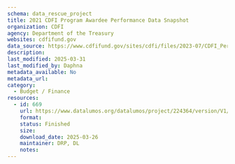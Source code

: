```yaml
---
schema: data_rescue_project 
title: 2021 CDFI Program Awardee Performance Data Snapshot
organization: CDFI
agency: Department of the Treasury
websites: cdfifund.gov
data_source: https://www.cdfifund.gov/sites/cdfi/files/2023-07/CDFI_Performance_Data_Snapshot_2021.pdf
description: 
last_modified: 2025-03-31
last_modified_by: Daphna
metadata_available: No
metadata_url: 
category:
  - Budget / Finance
resources:
  - id: 669
    url: https://www.datalumos.org/datalumos/project/224364/version/V1/view
    format: 
    status: Finished
    size: 
    download_date: 2025-03-26
    maintainer: DRP, DL
    notes: 
---
```

